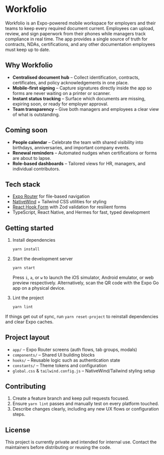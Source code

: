 # Workfolio

Workfolio is an Expo-powered mobile workspace for employers and their teams to keep every required document current. Employees can upload, review, and sign paperwork from their phones while managers track compliance in real time. The app provides a single source of truth for contracts, NDAs, certifications, and any other documentation employees must keep up to date.

## Why Workfolio

- **Centralised document hub** – Collect identification, contracts, certificates, and policy acknowledgements in one place.
- **Mobile-first signing** – Capture signatures directly inside the app so forms are never waiting on a printer or scanner.
- **Instant status tracking** – Surface which documents are missing, expiring soon, or ready for employer approval.
- **Team transparency** – Give both managers and employees a clear view of what is outstanding.

## Coming soon

- **People calendar** – Celebrate the team with shared visibility into birthdays, anniversaries, and important company events.
- **Renewal reminders** – Automated nudges when certifications or forms are about to lapse.
- **Role-based dashboards** – Tailored views for HR, managers, and individual contributors.

## Tech stack

- [Expo Router](https://docs.expo.dev/router/introduction/) for file-based navigation
- [NativeWind](https://www.nativewind.dev/) + Tailwind CSS utilities for styling
- [React Hook Form](https://react-hook-form.com/) with Zod validation for resilient forms
- TypeScript, React Native, and Hermes for fast, typed development

## Getting started

1. Install dependencies
   ```bash
   yarn install
   ```

2. Start the development server
   ```bash
   yarn start
   ```
   Press `i`, `a`, or `w` to launch the iOS simulator, Android emulator, or web preview respectively. Alternatively, scan the QR code with the Expo Go app on a physical device.

3. Lint the project
   ```bash
   yarn lint
   ```

If things get out of sync, run `yarn reset-project` to reinstall dependencies and clear Expo caches.

## Project layout

- `app/` – Expo Router screens (auth flows, tab groups, modals)
- `components/` – Shared UI building blocks
- `hooks/` – Reusable logic such as authentication state
- `constants/` – Theme tokens and configuration
- `global.css` & `tailwind.config.js` – NativeWind/Tailwind styling setup

## Contributing

1. Create a feature branch and keep pull requests focused.
2. Ensure `yarn lint` passes and manually test on every platform touched.
3. Describe changes clearly, including any new UX flows or configuration steps.

## License

This project is currently private and intended for internal use. Contact the maintainers before distributing or reusing the code.
